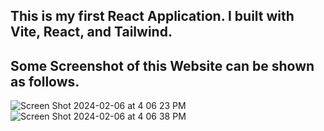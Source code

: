 ## This is my first React Application. I built with Vite, React, and Tailwind.
## Some Screenshot of this Website can be shown as follows.

![Screen Shot 2024-02-06 at 4 06 23 PM](https://github.com/Liao993/react_food_delivery/assets/73458806/c0d7a905-0195-4570-92b2-f0b68ddd17df)
![Screen Shot 2024-02-06 at 4 06 38 PM](https://github.com/Liao993/react_food_delivery/assets/73458806/cc9550ac-4bf3-4894-bd94-766b226f527b)
